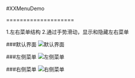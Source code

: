 #XXMenuDemo

====================

1.左右菜单结构
2.通过手势滑动，显示和隐藏左右菜单

###默认界面
![默认界面](https://raw.githubusercontent.com/kingundertree/XXMenuDemo/master/IMG_2986.PNG)

###左侧菜单
![左侧菜单](https://raw.githubusercontent.com/kingundertree/XXMenuDemo/master/IMG_2987.PNG)

###右侧菜单
![右侧菜单](https://raw.githubusercontent.com/kingundertree/XXMenuDemo/master/IMG_2988.PNG)